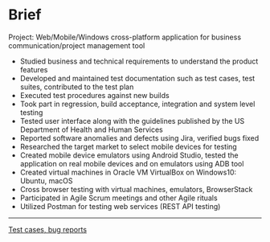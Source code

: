 # Brief
Project: Web/Mobile/Windows cross-platform application for business communication/project management tool
<ul>
  <li>Studied business and technical requirements to understand the product features</li>
  <li>Developed and maintained test documentation such as test cases, test suites, contributed to the test plan</li>
  <li>Executed test procedures against new builds</li>
  <li>Took part in regression, build acceptance, integration and system level testing</li>
  <li>Tested user interface along with the guidelines published by the US Department of Health and Human Services</li>
  <li>Reported software anomalies and defects using Jira, verified bugs fixed</li>
  <li>Researched the target market to select mobile devices for testing</li>
  <li>Created mobile device emulators using Android Studio, tested the application on real mobile devices and on emulators using ADB tool</li>
  <li>Created virtual machines in Oracle VM VirtualBox on Windows10: Ubuntu, macOS</li>
  <li>Cross browser testing with virtual machines, emulators, BrowserStack</li>
  <li>Participated in Agile Scrum meetings and other Agile rituals</li>
  <li>Utilized Postman for testing web services (REST API testing)</li>
</ul>
<hr>
<a href="https://docs.google.com/spreadsheets/d/1DMznfizdl7SD4V0x9QMZTuWXRfexHR_A7oBPF0-OAM4/edit?usp=sharing">Test cases, bug reports</a>
